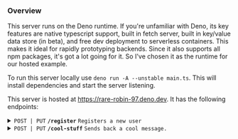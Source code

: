 ### Overview

This server runs on the Deno runtime.
If you're unfamiliar with Deno, its key features are native typescript support, built in fetch server, built in key/value data store (in beta), and free dev deployment to serverless containers.
This makes it ideal for rapidly prototyping backends. Since it also supports all npm packages, it's got a lot going for it. So I've chosen it as the runtime for our hosted example.

To run this server locally use `deno run -A --unstable main.ts`. 
This will install dependencies and start the server listening.

This server is hosted at https://rare-robin-97.deno.dev.
It has the following endpoints:

<details>
 <summary><code>POST | PUT</code> <code><b>/register</b></code> <code>Registers a new user</code></summary>

##### Parameters

> | name         |  required     | data type               | description                                                           |
> |--------------|-----------|-------------------------|-----------------------------------------------------------------------|
> | publicKey    |  true     | string (hex)            | the publicKey of the user's keypair  |
> | enteredText  |  true     | string                  | example of user supplied data sent to the server  |
> | timestamp    |  true     | string                  | in a production system timestamps prevent replay attacks  |
> | signature    |  true     | string (signature)      | the stringified signature from sessionless for the message  |


##### Responses

> | http code     | content-type                      | response                                                            |
> |---------------|-----------------------------------|---------------------------------------------------------------------|
> | `200`         | `application/json`                | `{"userUUID": <uuid>, "welcomeMessage": "Welcome to Sessionless"}`   |
> | `400`         | `application/json`                | `{"code":"400","message":"Bad Request"}`                            |

##### Example cURL

> ```javascript
>  curl -X POST -H "Content-Type: application/json" -d '{"publicKey": "key", "enteredText": "foo", "timestamp": "now", "signature": "sig"}' https://rare-robin-97.deno.dev/register
> ```

</details>

<details>
 <summary><code>POST | PUT</code> <code><b>/cool-stuff</b></code> <code>Sends back a cool message.</code></summary>

##### Parameters

> | name         |  required     | data type               | description                                                           |
> |--------------|-----------|-------------------------|-----------------------------------------------------------------------|
> | userUUID     |  true     | string (uuid)           | the user's uuid  |
> | coolness     |  true     | string                  | the server needs to know how cool you are |
> | timestamp    |  true     | string                  | in a production system timestamps prevent replay attacks  |
> | signature    |  true     | string (signature)      | the stringified signature from sessionless for the message  |


##### Responses

> | http code     | content-type                      | response                                                            |
> |---------------|-----------------------------------|---------------------------------------------------------------------|
> | `200`         | `application/json`                | `{"coolness": "doubleCool"}`   |
> | `400`         | `application/json`                | `{"code":"400","message":"Bad Request"}`                            |

##### Example cURL

> ```javascript
>  curl -X POST -H "Content-Type: application/json" -d '{"publicKey": "key", "enteredText": "foo", "timestamp": "now", "signature": "sig"}' https://rare-robin-97.deno.dev/cool-stuff
> ```

</details>

